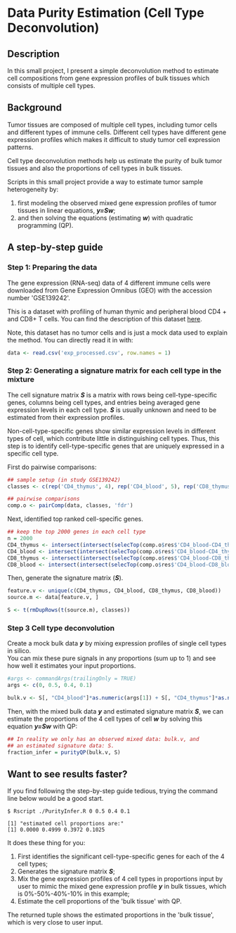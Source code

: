 # Data Purity Estimation (Cell Type Deconvolution)

## Description
In this small project, I present a simple deconvolution method to estimate cell compositions from gene expression profiles of bulk tissues which consists of multiple cell types. 

## Background
Tumor tissues are composed of multiple cell types, including tumor cells and different types of immune cells. Different cell types have different gene expression profiles which makes it difficult to study tumor cell expression patterns.  

Cell type deconvolution methods help us estimate the purity of bulk tumor tissues and also the proportions of cell types in bulk tissues.

Scripts in this small project provide a way to estimate tumor sample heterogeneity by:

1. first modeling the observed mixed gene expression profiles of tumor tissues in linear equations, **_y=Sw_**;
1. and then solving the equations (estimating **_w_**) with quadratic programming (QP).


## A step-by-step guide

### Step 1: Preparing the data

The gene expression (RNA-seq) data of 4 different immune cells were downloaded from Gene Expression Omnibus (GEO) with the accession number 'GSE139242'.

This is a dataset with profiling of human thymic and peripheral blood CD4 + and CD8+ T cells. You can find the description of this dataset [here](https://www.ncbi.nlm.nih.gov/geo/query/acc.cgi?acc=GSE139242).

Note, this dataset has no tumor cells and is just a mock data used to explain the method. You can directly read it in with: 

```R
data <- read.csv('exp_processed.csv', row.names = 1)
```

### Step 2: Generating a signature matrix for each cell type in the mixture

The cell signature matrix **_S_** is a matrix with rows being cell-type-specific genes, columns being cell types, and entries being averaged gene expression levels in each cell type. **_S_** is usually unknown and need to be estimated from their expression profiles.

Non-cell-type-specific genes show similar expression levels in different types of cell, which contribute little in distinguishing cell types. Thus, this step is to identify cell-type-specific genes that are uniquely expressed in a specific cell type. 

First do pairwise comparisons:

```R
## sample setup (in study GSE139242)
classes <- c(rep('CD4_thymus', 4), rep('CD4_blood', 5), rep('CD8_thymus', 5), rep('CD8_blood', 4))

## pairwise comparisons
comp.o <- pairComp(data, classes, 'fdr')
```

Next, identified top ranked cell-specific genes.

```R
## keep the top 2000 genes in each cell type
n = 2000
CD4_thymus <- intersect(intersect(selecTop(comp.o$res$'CD4_blood-CD4_thymus', n, F), selecTop(comp.o$res$'CD4_thymus-CD8_blood', n)), selecTop(comp.o$res$'CD4_thymus-CD8_thymus', n))
CD4_blood <- intersect(intersect(selecTop(comp.o$res$'CD4_blood-CD4_thymus', n), selecTop(comp.o$res$'CD4_blood-CD8_blood', n)), selecTop(comp.o$res$'CD4_blood-CD8_thymus', n))
CD8_thymus <- intersect(intersect(selecTop(comp.o$res$'CD4_blood-CD8_thymus', n, F), selecTop(comp.o$res$'CD4_thymus-CD8_thymus', n, F)), selecTop(comp.o$res$'CD8_blood-CD8_thymus', n, F))
CD8_blood <- intersect(intersect(selecTop(comp.o$res$'CD4_blood-CD8_blood', n, F), selecTop(comp.o$res$'CD4_thymus-CD8_blood', n, F)), selecTop(comp.o$res$'CD8_blood-CD8_thymus', n))
```

Then, generate the signature matrix (**_S_**).

```R
feature.v <- unique(c(CD4_thymus, CD4_blood, CD8_thymus, CD8_blood))
source.m <- data[feature.v, ]

S <- t(rmDupRows(t(source.m), classes))
```

### Step 3 Cell type deconvolution 

Create a mock bulk data **_y_** by mixing expression profiles of single cell types in silico.   
You can mix these pure signals in any proportions (sum up to 1) and see how well it estimates your input proportions.

```R
#args <- commandArgs(trailingOnly = TRUE)
args <- c(0, 0.5, 0.4, 0.1)

bulk.v <- S[, "CD4_blood"]*as.numeric(args[1]) + S[, "CD4_thymus"]*as.numeric(args[2]) + S[, "CD8_blood"]*as.numeric(args[3]) + S[, "CD8_thymus"]*as.numeric(args[4]) + rnorm(nrow(S), 0, 0.1)
```

Then, with the mixed bulk data **_y_** and estimated signature matrix **_S_**, we can estimate the proportions of the 4 cell types of cell **_w_** by solving this equation **_y=Sw_** with QP:

```R
## In reality we only has an observed mixed data: bulk.v, and
## an estimated signature data: S.
fraction_infer = purityQP(bulk.v, S)
```

## Want to see results faster?

If you find following the step-by-step guide tedious, trying the command line below would be a good start. 

``` console 
$ Rscript ./PurityInfer.R 0 0.5 0.4 0.1

[1] "estimated cell proportions are:"
[1] 0.0000 0.4999 0.3972 0.1025
```

It does these thing for you:

1. First identifies the significant cell-type-specific genes for each of the 4 cell types;
1. Generates the signature matrix **_S_**;
1. Mix the gene expression profiles of 4 cell types in proportions input by user to mimic the mixed gene expression profile **_y_** in bulk tissues, which is 0%-50%-40%-10% in this example;
1. Estimate the cell proportions of the 'bulk tissue' with QP.

The returned tuple shows the estimated proportions in the 'bulk tissue', which is very close to user input.

